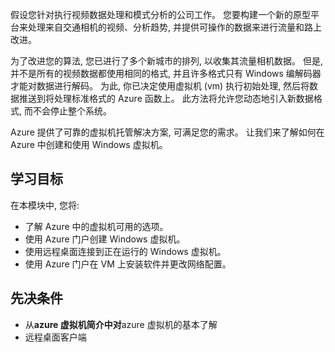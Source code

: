 假设您针对执行视频数据处理和模式分析的公司工作。 您要构建一个新的原型平台来处理来自交通相机的视频、分析趋势, 并提供可操作的数据来进行流量和路上改进。 

为了改进您的算法, 您已进行了多个新城市的排列, 以收集其流量相机数据。 但是, 并不是所有的视频数据都使用相同的格式, 并且许多格式只有 Windows 编解码器才能对数据进行解码。 为此, 你已决定使用虚拟机 (vm) 执行初始处理, 然后将数据推送到将处理标准格式的 Azure 函数上。 此方法将允许您动态地引入新数据格式, 而不会停止整个系统。

Azure 提供了可靠的虚拟机托管解决方案, 可满足您的需求。 让我们来了解如何在 Azure 中创建和使用 Windows 虚拟机。

## <a name="learning-objectives"></a>学习目标

在本模块中, 您将:

- 了解 Azure 中的虚拟机可用的选项。
- 使用 Azure 门户创建 Windows 虚拟机。
- 使用远程桌面连接到正在运行的 Windows 虚拟机。
- 使用 Azure 门户在 VM 上安装软件并更改网络配置。

## <a name="prerequisites"></a>先决条件

- 从**azure 虚拟机简介中对**azure 虚拟机的基本了解
- 远程桌面客户端